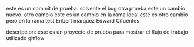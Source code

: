 <!-- @format -->

este es un commit de prueba.
solvente el bug
otra prueba
este un cambio nuevo.
otro cambio
este es un cambio en la rama local
este es otro cambio pero en la rama test
Eribert marquez
Edward Cifuentes

descripcion: este es un proyecto de prueba para mostrar el flujo de trabajo utilizado gitflow
